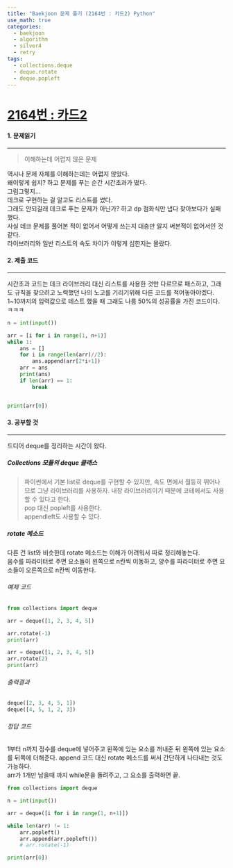 ```yaml
---
title: "Baekjoon 문제 풀기 (2164번 : 카드2) Python"
use_math: true
categories:
  - baekjoon
  - algorithm
  - silver4
  - retry
tags:
  - collections.deque
  - deque.rotate
  - deque.popleft
---
```



# [2164번 : 카드2](https://www.acmicpc.net/problem/2164)



#### 1. 문제읽기
---

> 이해하는데 어렵지 않은 문제  

역시나 문제 자체를 이해하는데는 어렵지 않았다.  
왜이렇게 쉽지? 하고 문제를 푸는 순간 시간초과가 떴다.  
그럼그렇지...  
데크로 구현하는 걸 알고도 리스트를 썼다.  
그래도 안되길래 데크로 푸는 문제가 아닌가? 하고 dp 점화식만 냅다 찾아보다가 실패했다.  
사실 데크 문제를 풀어본 적이 없어서 어떻게 쓰는지 대충만 알지 써본적이 없어서인 것 같다.  
라이브러리와 일반 리스트의 속도 차이가 이렇게 심한지는 몰랐다.  



#### 2. 제출 코드 
---

시간초과 코드는 데크 라이브러리 대신 리스트를 사용한 것만 다르므로 패스하고, 그래도 규칙을 찾으려고 노력했던 나의 노고를 기리기위해 다른 코드를 적어놓아야겠다.  
1~10까지의 입력값으로 테스트 했을 때 그래도 나름 50%의 성공률을 가진 코드이다. ㅋㅋㅋ  

```python
n = int(input())

arr = [i for i in range(1, n+1)]
while 1:
    ans = []
    for i in range(len(arr)//2):
        ans.append(arr[2*i+1])
    arr = ans
    print(ans)
    if len(arr) == 1:
        break


print(arr[0])
```




#### 3. 공부할 것
---

드디어 deque를 정리하는 시간이 왔다.  


##### Collections 모듈의 deque 클래스  

> 파이썬에서 기본 list로 deque를 구현할 수 있지만, 속도 면에서 월등히 뛰어나므로 그냥 라이브러리를 사용하자. 내장 라이브러리이기 때문에 코테에서도 사용할 수 있다고 한다.  
> pop 대신 popleft를 사용한다.  
> appendleft도 사용할 수 있다.  

##### rotate 메소드  

다른 건 list와 비슷한데 rotate 메소드는 이해가 어려워서 따로 정리해놓는다.  
음수를 파라미터로 주면 요소들이 왼쪽으로 n칸씩 이동하고, 양수를 파라미터로 주면 요소들이 오른쪽으로 n칸씩 이동한다.  


###### 예제 코드

```python
from collections import deque

arr = deque([1, 2, 3, 4, 5])

arr.rotate(-1)
print(arr)

arr = deque([1, 2, 3, 4, 5])
arr.rotate(2)
print(arr)
```

###### 출력결과
```python
deque([2, 3, 4, 5, 1])
deque([4, 5, 1, 2, 3])

```

###### 정답 코드

1부터 n까지 정수를 deque에 넣어주고 왼쪽에 있는 요소를 꺼내준 뒤 왼쪽에 있는 요소를 뒤쪽에 더해준다. append 코드 대신 rotate 메소드를 써서 간단하게 나타내는 것도 가능하다.  
arr가 1개만 남을때 까지 while문을 돌려주고, 그 요소를 출력하면 끝.  

```python
from collections import deque

n = int(input())

arr = deque([i for i in range(1, n+1)])

while len(arr) != 1:
	arr.popleft()
	arr.append(arr.popleft())
	# arr.rotate(-1)

print(arr[0])
```
